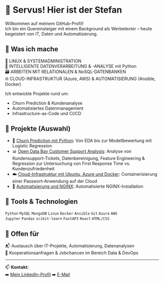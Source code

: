 # 👋 Servus! Hier ist der Stefan

Willkommen auf meinem GitHub-Profil!  
Ich bin ein Quereinsteiger mit einem Background als Werbetexter – heute begeistert von IT, Daten und Automatisierung.

## 🚀 Was ich mache

🔧 LINUX & SYSTEMADMINISTRATION  
🧠 INTELLIGENTE DATENVERARBEITUNG & -ANALYSE mit Python  
🗃️ ARBEITEN MIT RELATIONALEN & NoSQL-DATENBANKEN  
🌐 CLOUD-INFRASTRUKTUR (Azure, AWS) & AUTOMATISIERUNG (Ansible, Docker)

Ich entwickle Projekte rund um:
- Churn Prediction & Kundenanalyse
- Automatisiertes Datenmanagement
- Infrastructure-as-Code und CI/CD

## 🧪 Projekte (Auswahl)

- 🧠 [Churn Prediction mit Python](https://github.com/sik84/churn-prediction): Von EDA bis zur Modellbewertung mit Logistic Regression
- 📊 [Open Data Bay Customer Support Analysis](https://github.com/sik84/open-data-bay-customer-support-analysis): Analyse von Kundensupport-Tickets, Datenbereinigung, Feature Engineering & Regression zur Untersuchung von First Response Time vs. Kundenzufriedenheit
- ☁️ [Cloud-Infrastruktur mit Ubuntu, Azure und Docker](https://github.com/sik84/Passwort-Tresor): Containerisierung einer Passwort-Anwendung auf der Cloud
- 🐧 [Automatisierung und NGINX](https://github.com/sik84/admin-toolkit): Automatisierte NGINX-Installation

## 🧰 Tools & Technologien

`Python` `MySQL` `MongoDB` `Linux` `Docker` `Ansible` `Git` `Azure` `AWS`  
`Jupyter` `Pandas` `scikit-learn` `FastAPI` `React` `HTML/CSS`

## 🤝 Offen für

📬 Austausch über IT-Projekte, Automatisierung, Datenanalysen  
💼 Kooperationsanfragen & Jobchancen im Bereich Data & DevOps  

---

📫 **Kontakt:**  
➡️ [Mein LinkedIn-Profil](www.linkedin.com/in/stefan-sikiric-26663224a)
➡️ [E-Mail](stefan.sikiric@gmail.com)


<!--
**sik84/sik84** is a ✨ _special_ ✨ repository because its `README.md` (this file) appears on your GitHub profile.

Here are some ideas to get you started:

- 🔭 I’m currently working on ...
- 🌱 I’m currently learning ...
- 👯 I’m looking to collaborate on ...
- 🤔 I’m looking for help with ...
- 💬 Ask me about ...
- 📫 How to reach me: ...
- 😄 Pronouns: ...
- ⚡ Fun fact: ...
-->
